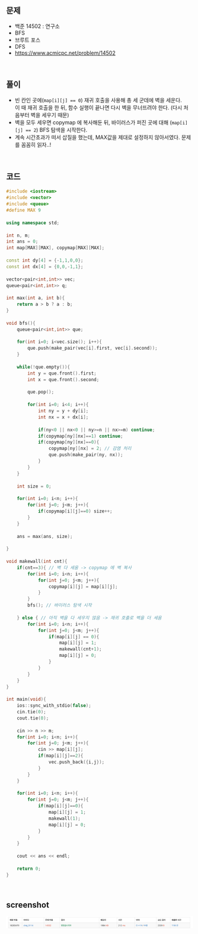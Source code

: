 ## 문제
- 백준 14502 : 연구소
- BFS
- 브루트 포스
- DFS
- https://www.acmicpc.net/problem/14502

<br/>

## 풀이
- 빈 칸인 곳에(``` map[i][j] == 0 ```) 재귀 호출을 사용해 총 세 군데에 벽을 세운다.   
이 때 재귀 호출을 한 뒤, 함수 실행이 끝나면 다시 벽을 무너뜨려야 한다. (다시 처음부터 벽을 세우기 때문)
- 벽을 모두 세우면 copymap 에 복사해둔 뒤, 바이러스가 퍼진 곳에 대해 (``` map[i][j] == 2 ```) BFS 탐색을 시작한다.
- 계속 시간초과가 떠서 삽질을 했는데, MAX값을 제대로 설정하지 않아서였다. 문제를 꼼꼼히 읽자..!

<br/>

## 코드

```c++
#include <iostream>
#include <vector>
#include <queue>
#define MAX 9

using namespace std;

int n, m;
int ans = 0;
int map[MAX][MAX], copymap[MAX][MAX];

const int dy[4] = {-1,1,0,0};
const int dx[4] = {0,0,-1,1};

vector<pair<int,int>> vec;
queue<pair<int,int>> q;

int max(int a, int b){
    return a > b ? a : b;
}

void bfs(){
    queue<pair<int,int>> que;
    
    for(int i=0; i<vec.size(); i++){
        que.push(make_pair(vec[i].first, vec[i].second));
    }
   
    while(!que.empty()){
        int y = que.front().first;
        int x = que.front().second;
        
        que.pop();

        for(int i=0; i<4; i++){
            int ny = y + dy[i];
            int nx = x + dx[i];

            if(ny<0 || nx<0 || ny>=n || nx>=m) continue;
            if(copymap[ny][nx]==1) continue;
            if(copymap[ny][nx]==0){
                copymap[ny][nx] = 2; // 감염 처리
                que.push(make_pair(ny, nx));
            }
        }
    }

    int size = 0;

    for(int i=0; i<n; i++){
        for(int j=0; j<m; j++){
            if(copymap[i][j]==0) size++;
        }
    }

    ans = max(ans, size);
    
}

void makewall(int cnt){
    if(cnt==3){ // 벽 다 세움 -> copymap 에 벽 복사
        for(int i=0; i<n; i++){
            for(int j=0; j<m; j++){
                copymap[i][j] = map[i][j];
            }
        }
        bfs(); // 바이러스 탐색 시작
        
    } else { // 아직 벽을 다 세우지 않음 -> 재귀 호출로 벽을 더 세움
        for(int i=0; i<n; i++){
            for(int j=0; j<m; j++){
                if(map[i][j] == 0){
                    map[i][j] = 1;
                    makewall(cnt+1);
                    map[i][j] = 0;
                }
            }
        }
    }
}

int main(void){
    ios::sync_with_stdio(false);
    cin.tie(0);
    cout.tie(0);
    
    cin >> n >> m;
    for(int i=0; i<n; i++){
        for(int j=0; j<m; j++){
            cin >> map[i][j];
            if(map[i][j]==2){
                vec.push_back({i,j});
            }
        }
    }
    
    for(int i=0; i<n; i++){
        for(int j=0; j<m; j++){
            if(map[i][j]==0){
                map[i][j] = 1;
                makewall(1);
                map[i][j] = 0;
            }
        }
    }
    
    cout << ans << endl;
    
    return 0;
}

```

<br/>

## screenshot
![screenshot](./screenshots/boj14502.png)
